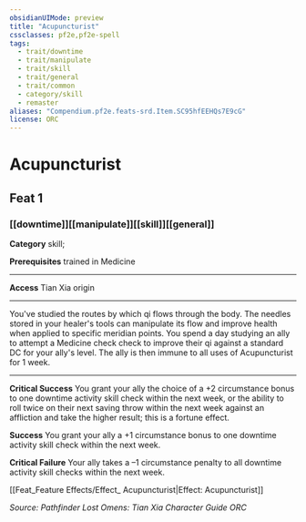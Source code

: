 ```yaml
---
obsidianUIMode: preview
title: "Acupuncturist"
cssclasses: pf2e,pf2e-spell
tags:
  - trait/downtime
  - trait/manipulate
  - trait/skill
  - trait/general
  - trait/common
  - category/skill
  - remaster
aliases: "Compendium.pf2e.feats-srd.Item.SC95hfEEHQs7E9cG"
license: ORC
---
```

# Acupuncturist
## Feat 1
### [[downtime]][[manipulate]][[skill]][[general]]

**Category** skill; 



**Prerequisites** trained in Medicine
* * *
**Access** Tian Xia origin

* * *

You've studied the routes by which qi flows through the body. The needles stored in your healer's tools can manipulate its flow and improve health when applied to specific meridian points. You spend a day studying an ally to attempt a Medicine check check to improve their qi against a standard DC for your ally's level. The ally is then immune to all uses of Acupuncturist for 1 week.

* * *

**Critical Success** You grant your ally the choice of a +2 circumstance bonus to one downtime activity skill check within the next week, or the ability to roll twice on their next saving throw within the next week against an affliction and take the higher result; this is a fortune effect.

**Success** You grant your ally a +1 circumstance bonus to one downtime activity skill check within the next week.

**Critical Failure** Your ally takes a –1 circumstance penalty to all downtime activity skill checks within the next week.

[[Feat_Feature Effects/Effect_ Acupuncturist|Effect: Acupuncturist]]

*Source: Pathfinder Lost Omens: Tian Xia Character Guide*
*ORC*